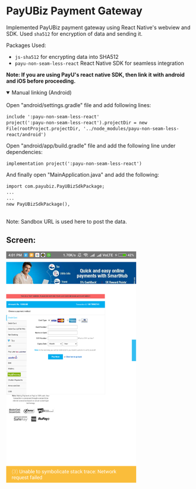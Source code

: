# PayUBiz Payment Gateway

Implemented PayUBiz payment gateway using React Native's webview and SDK.
Used `sha512` for encryption of data and sending it.

Packages Used:
* `js-sha512` for encrypting data into SHA512
* `payu-non-seam-less-react` React Native SDK for seamless integration

<b>Note: If you are using PayU's react native SDK, then link it with android and iOS before proceeding.</b>

<details open>
<summary>Manual linking (Android)</summary>
<br>
Open "android/settings.gradle" file and add following lines:<br>

```
include ':payu-non-seam-less-react'
project(':payu-non-seam-less-react').projectDir = new File(rootProject.projectDir, '../node_modules/payu-non-seam-less-react/android')
```

Open "android/app/build.gradle" file and add the following line under dependencies:

```
implementation project(':payu-non-seam-less-react')
```

And finally open "MainApplication.java" and add the following:

```
import com.payubiz.PayUBizSdkPackage;
...
...
new PayUBizSdkPackage(),
```
</details>

<br>
Note: Sandbox URL is used here to post the data.


## Screen:

<img src="image.png" width="350px">